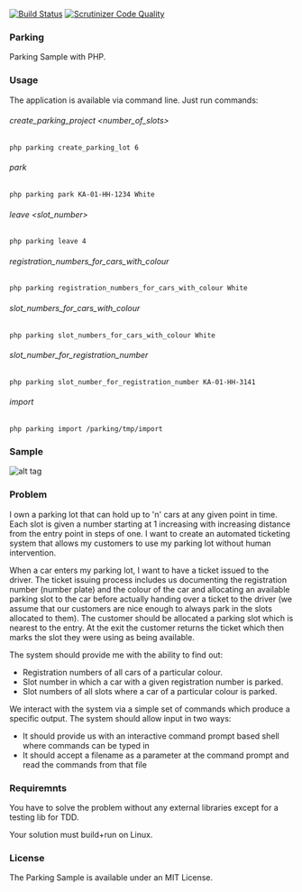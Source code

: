 [![Build Status](https://travis-ci.org/rafaelqueiroz/parking.svg?branch=master)](https://travis-ci.org/rafaelqueiroz/parking)
[![Scrutinizer Code Quality](https://scrutinizer-ci.com/g/rafaelqueiroz/parking/badges/quality-score.png?b=master)](https://scrutinizer-ci.com/g/rafaelqueiroz/parking/?branch=master)

### Parking
Parking Sample with PHP.

### Usage

The application is available via command line. Just run commands:

###### create_parking_project <number_of_slots>

```php parking create_parking_lot 6```

###### park <plate> <colour>

```php parking park KA-01-HH-1234 White```

###### leave <slot_number>

```php parking leave 4```

###### registration_numbers_for_cars_with_colour <colour>

```php parking registration_numbers_for_cars_with_colour White```

###### slot_numbers_for_cars_with_colour <colour>

```php parking slot_numbers_for_cars_with_colour White```

###### slot_number_for_registration_number <plate>

```php parking slot_number_for_registration_number KA-01-HH-3141```

###### import <file>

```php parking import /parking/tmp/import```

### Sample

![alt tag](https://github.com/rafaelqueiroz/parking/blob/master/sample_import.png)

### Problem

I own a parking lot that can hold up to 'n' cars at any given point in time. Each slot is given a number starting at 1 increasing with increasing distance from the entry point in steps of one. I want to create an automated ticketing system that allows my customers to use my parking lot without human intervention.

When a car enters my parking lot, I want to have a ticket issued to the driver. The ticket issuing process includes us documenting the registration number (number plate) and the colour of the car and allocating an available parking slot to the car before actually handing over a ticket to the driver (we assume that our customers are nice enough to always park in the slots allocated to them). The customer should be allocated a parking slot which is nearest to the entry. At the exit the customer returns the ticket which then marks the slot they were using as being available.

The system should provide me with the ability to find out:

- Registration numbers of all cars of a particular colour.
- Slot number in which a car with a given registration number is parked.
- Slot numbers of all slots where a car of a particular colour is parked.

We interact with the system via a simple set of commands which produce a specific output. The system should allow input in two ways:

- It should provide us with an interactive command prompt based shell where commands can be typed in 
- It should accept a filename as a parameter at the command prompt and read the commands from that file 

### Requiremnts

You have to solve the problem without any external libraries except for a testing lib for TDD. 

Your solution must build+run on Linux. 

### License

The Parking Sample is available under an MIT License.
